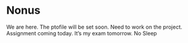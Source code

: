 # Nonus
We are here.
The ptofile will be set soon.
Need to work on the project.
Assignment coming today. It’s my exam tomorrow.
No Sleep 
